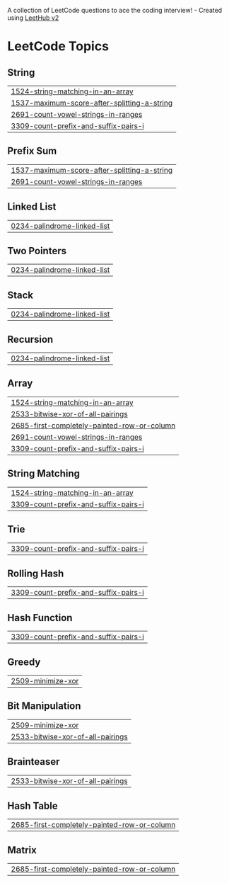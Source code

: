 A collection of LeetCode questions to ace the coding interview! - Created using [LeetHub v2](https://github.com/arunbhardwaj/LeetHub-2.0)
<!---LeetCode Topics Start-->
# LeetCode Topics
## String
|  |
| ------- |
| [1524-string-matching-in-an-array](https://github.com/Santhoo125K/365DaysCodingChallenge/tree/master/1524-string-matching-in-an-array) |
| [1537-maximum-score-after-splitting-a-string](https://github.com/Santhoo125K/365DaysCodingChallenge/tree/master/1537-maximum-score-after-splitting-a-string) |
| [2691-count-vowel-strings-in-ranges](https://github.com/Santhoo125K/365DaysCodingChallenge/tree/master/2691-count-vowel-strings-in-ranges) |
| [3309-count-prefix-and-suffix-pairs-i](https://github.com/Santhoo125K/365DaysCodingChallenge/tree/master/3309-count-prefix-and-suffix-pairs-i) |
## Prefix Sum
|  |
| ------- |
| [1537-maximum-score-after-splitting-a-string](https://github.com/Santhoo125K/365DaysCodingChallenge/tree/master/1537-maximum-score-after-splitting-a-string) |
| [2691-count-vowel-strings-in-ranges](https://github.com/Santhoo125K/365DaysCodingChallenge/tree/master/2691-count-vowel-strings-in-ranges) |
## Linked List
|  |
| ------- |
| [0234-palindrome-linked-list](https://github.com/Santhoo125K/365DaysCodingChallenge/tree/master/0234-palindrome-linked-list) |
## Two Pointers
|  |
| ------- |
| [0234-palindrome-linked-list](https://github.com/Santhoo125K/365DaysCodingChallenge/tree/master/0234-palindrome-linked-list) |
## Stack
|  |
| ------- |
| [0234-palindrome-linked-list](https://github.com/Santhoo125K/365DaysCodingChallenge/tree/master/0234-palindrome-linked-list) |
## Recursion
|  |
| ------- |
| [0234-palindrome-linked-list](https://github.com/Santhoo125K/365DaysCodingChallenge/tree/master/0234-palindrome-linked-list) |
## Array
|  |
| ------- |
| [1524-string-matching-in-an-array](https://github.com/Santhoo125K/365DaysCodingChallenge/tree/master/1524-string-matching-in-an-array) |
| [2533-bitwise-xor-of-all-pairings](https://github.com/Santhoo125K/365DaysCodingChallenge/tree/master/2533-bitwise-xor-of-all-pairings) |
| [2685-first-completely-painted-row-or-column](https://github.com/Santhoo125K/365DaysCodingChallenge/tree/master/2685-first-completely-painted-row-or-column) |
| [2691-count-vowel-strings-in-ranges](https://github.com/Santhoo125K/365DaysCodingChallenge/tree/master/2691-count-vowel-strings-in-ranges) |
| [3309-count-prefix-and-suffix-pairs-i](https://github.com/Santhoo125K/365DaysCodingChallenge/tree/master/3309-count-prefix-and-suffix-pairs-i) |
## String Matching
|  |
| ------- |
| [1524-string-matching-in-an-array](https://github.com/Santhoo125K/365DaysCodingChallenge/tree/master/1524-string-matching-in-an-array) |
| [3309-count-prefix-and-suffix-pairs-i](https://github.com/Santhoo125K/365DaysCodingChallenge/tree/master/3309-count-prefix-and-suffix-pairs-i) |
## Trie
|  |
| ------- |
| [3309-count-prefix-and-suffix-pairs-i](https://github.com/Santhoo125K/365DaysCodingChallenge/tree/master/3309-count-prefix-and-suffix-pairs-i) |
## Rolling Hash
|  |
| ------- |
| [3309-count-prefix-and-suffix-pairs-i](https://github.com/Santhoo125K/365DaysCodingChallenge/tree/master/3309-count-prefix-and-suffix-pairs-i) |
## Hash Function
|  |
| ------- |
| [3309-count-prefix-and-suffix-pairs-i](https://github.com/Santhoo125K/365DaysCodingChallenge/tree/master/3309-count-prefix-and-suffix-pairs-i) |
## Greedy
|  |
| ------- |
| [2509-minimize-xor](https://github.com/Santhoo125K/365DaysCodingChallenge/tree/master/2509-minimize-xor) |
## Bit Manipulation
|  |
| ------- |
| [2509-minimize-xor](https://github.com/Santhoo125K/365DaysCodingChallenge/tree/master/2509-minimize-xor) |
| [2533-bitwise-xor-of-all-pairings](https://github.com/Santhoo125K/365DaysCodingChallenge/tree/master/2533-bitwise-xor-of-all-pairings) |
## Brainteaser
|  |
| ------- |
| [2533-bitwise-xor-of-all-pairings](https://github.com/Santhoo125K/365DaysCodingChallenge/tree/master/2533-bitwise-xor-of-all-pairings) |
## Hash Table
|  |
| ------- |
| [2685-first-completely-painted-row-or-column](https://github.com/Santhoo125K/365DaysCodingChallenge/tree/master/2685-first-completely-painted-row-or-column) |
## Matrix
|  |
| ------- |
| [2685-first-completely-painted-row-or-column](https://github.com/Santhoo125K/365DaysCodingChallenge/tree/master/2685-first-completely-painted-row-or-column) |
<!---LeetCode Topics End-->